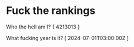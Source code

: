 # Fuck the rankings

Who the hell am I?
{ 4213013 }

What fucking year is it?
[ 2024-07-01T03:00:00Z ]
